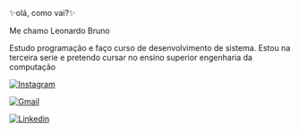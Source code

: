 ✨olá, como vai?✨

Me chamo Leonardo Bruno

Estudo programação e faço curso de desenvolvimento de sistema. Estou na terceira serie e pretendo cursar no ensino superior engenharia da computação

[![Instagram](https://img.shields.io/badge/Instagram-E4405F?style=for-the-badge&logo=instagram&logoColor=white)]()

[![Gmail](https://img.shields.io/badge/Gmail-D14836?style=for-the-badge&logo=gmail&logoColor=white)]([leobrunofqsoares@hotmail.com](https://criarmeulink.com.br/u/1715781351))

[![Linkedin](https://img.shields.io/badge/LinkedIn-0077B5?style=for-the-badge&logo=linkedin&logoColor=white)](https://www.linkedin.com/in/leonardo-bruno-fagundes-queiroz-soares-157282302/)
